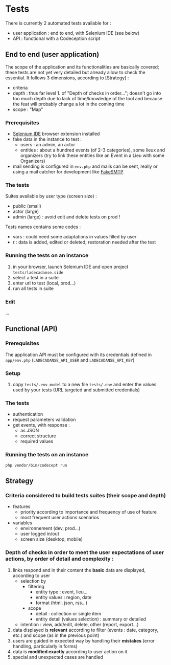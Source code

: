 # Tests

There is currently 2 automated tests available for :
- user application : end to end, with Selenium IDE (see below)
- API : functional with a Codeception script

## End to end (user application)

The scope of the application and its functionalities are basically covered; these tests are not yet very detailed but already allow to check the essential. It follows 3 dimensions, according to [Strategy] :
- criteria
- depth : thus far level 1. of "Depth of checks in order..."; doesn't go into too much depth due to lack of time/knowledge of the tool and because the feat will probably change a lot in the coming time
- scope : "Map"

### Prerequisites

- [Selenium IDE](https://www.selenium.dev/selenium-ide/) browser extension installed
- fake data in the instance to test :
    - users : an admin, an actor
    - entities : about a hundred events (of 2-3 categories), some lieux and organizers (try to link these entities like an Event in a Lieu with some Organizers)
- mail sending is configured in `env.php` and mails can be sent, really or using a mail catcher for development like [FakeSMTP](https://nilhcem.com/FakeSMTP/)

### The tests

Suites available by user type (screen size) :
- public (small)
- actor (large)
- admin (large) : avoid edit and delete tests on prod !

Tests names contains some codes :
- vars : could need some adaptations in values filled by user
- r : data is added, edited or deleted; restoration needed after the test

### Running the tests on an instance

1. in your browser, launch Selenium IDE and open project `tests/ladecadanse.side`
1. select a test in a suite
1. enter url to test (local, prod...)
1. run all tests in suite

### Edit
...

## Functional (API)

### Prerequisites

The application API must be configured with its credentials defined in `app/env.php` (`LADECADANSE_API_USER` and `LADECADANSE_API_KEY`)

### Setup

1. copy `tests/.env_model` to a new file `tests/.env` and enter the values used by your tests (URL targeted and submitted credentials)

### The tests

- authentication
- request parameters validation
- get events, with response :
    - as JSON
    - correct structure
    - required values

### Running the tests on an instance

`php vendor/bin/codecept run`

## Strategy

### Criteria considered to build tests suites (their scope and depth)

- features
    - priority according to importance and frequency of use of feature
    - most frequent user actions scenarios
- variables
    - environnement (dev, prod...)
    - user logged in/out
    - screen size (desktop, mobile)

### Depth of checks in order to meet the user expectations of user actions, by order of detail and complexity :

1. links respond and in their content the **basic** data are displayed, according to user
    - selection by
        - filtering
            - entity type : event, lieu...
            - entity values : region, date
            - format (html, json, rss...)
        - scope
            - detail : collection or single item
            - entity detail (values selection) : summary or detailed
    - intention : view, add/edit, delete, other (report, export...)
1. data displayed is **relevant** according to filter (events : date, category, etc.) and scope (as in the previous point)
1. users are guided in expected way by handling their **mistakes** (error handling, particularly in forms)
1. data is **modified exactly** according to user action on it
1. special and unexpected cases are handled

